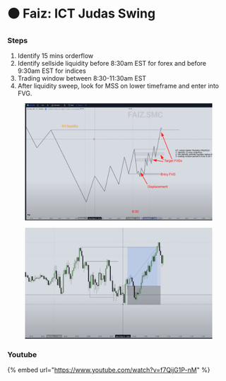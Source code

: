 # ⚫ Faiz: ICT Judas Swing

### Steps

1. Identify 15 mins orderflow
2. Identify sellside liquidity before 8:30am EST for forex and before 9:30am EST for indices
3. Trading window between 8:30-11:30am EST
4. After liquidity sweep, look for MSS on lower timeframe and enter into FVG.

<figure><img src="../.gitbook/assets/image (15).png" alt=""><figcaption></figcaption></figure>

<figure><img src="../.gitbook/assets/image (14).png" alt=""><figcaption></figcaption></figure>

### Youtube

{% embed url="https://www.youtube.com/watch?v=f7QijG1P-nM" %}
